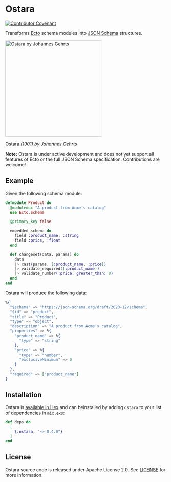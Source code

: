 # Ostara

[![Contributor Covenant](https://img.shields.io/badge/Contributor%20Covenant-2.1-4baaaa.svg)][Contributor Covenant]

Transforms [Ecto] schema modules into [JSON Schema] structures.

<img alt="Ostara by Johannes Gehrts" width="300" src="https://user-images.githubusercontent.com/423798/225761092-d57dda99-528b-40f1-b3d3-88615321afe3.jpg">

[Ostara _(1901) by Johannes Gehrts_][art]

**Note:** Ostara is under active development and does not yet support all features of Ecto or the full JSON Schema specification. Contributions are welcome!

## Example

Given the following schema module:

```elixir
defmodule Product do
  @moduledoc "A product from Acme's catalog"
  use Ecto.Schema

  @primary_key false

  embedded_schema do
    field :product_name, :string
    field :price, :float
  end

  def changeset(data, params) do
    data
    |> cast(params, [:product_name, :price])
    |> validate_required([:product_name])
    |> validate_number(:price, greater_than: 0)
  end
end
```

Ostara will produce the following data:

```elixir
%{
  "$schema" => "https://json-schema.org/draft/2020-12/schema",
  "$id" => "product",
  "title" => "Product",
  "type" => "object",
  "description" => "A product from Acme's catalog",
  "properties" => %{
    "product_name" => %{
      "type" => "string"
    },
    "price" => %{
      "type" => "number",
      "exclusiveMinimum" => 0
    }
  },
  "required" => ["product_name"]
}
```

## Installation

Ostara is [available in Hex] and can beinstalled by adding `ostara` to your list of dependencies in `mix.exs`:

```elixir
def deps do
  [
    {:ostara, "~> 0.4.0"}
  ]
end
```

## License

Ostara source code is released under Apache License 2.0. See
[LICENSE][LICENSE] for more information.

[Contributor Covenant]: https://github.com/gridpoint-com/ostara/blob/main/CODE_OF_CONDUCT.md
[Ecto]: https://hexdocs.pm/ecto/Ecto.html
[JSON Schema]: https://json-schema.org/
[LICENSE]: https://github.com/gridpoint-com/ostara/blob/main/LICENSE
[art]: https://commons.wikimedia.org/wiki/File:Ostara_by_Johannes_Gehrts.jpg
[available in Hex]: https://hex.pm/ostara
